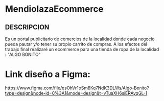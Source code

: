 # MendiolazaEcommerce
## DESCRIPCION
Es un portal publicitario de comercios de la localidad donde cada negocio pueda pautar y/o tener su propio carrito
de compras.
A los efectos del trabajo final realizaré un ecommerce para una tienda de ropa de la localidad : "ALGO BONITO"

# Link diseño a Figma:
 https://www.figma.com/file/qsOhVr1pSm8Kq7NdK3DLWs/Algo-Bonito?type=design&node-id=0%3A1&mode=design&t=vTuaXH6siERAyqGL-1

